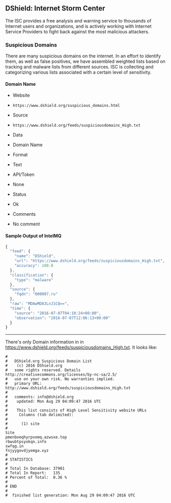 ## DShield: Internet Storm Center

The ISC provides a free analysis and warning service to thousands of Internet
users and organizations, and is actively working with Internet Service Providers
to fight back against the most malicious attackers.

### Suspicious Domains

There are many suspicious domains on the internet. In an effort to identify
them, as well as false positives, we have assembled weighted lists based on
tracking and malware lists from different sources. ISC is collecting and
categorizing various lists associated with a certain level of sensitivity.

#### Domain Name
>
* Website
 - `https://www.dshield.org/suspicious_domains.html`
* Source
 - `https://www.dshield.org/feeds/suspiciousdomains_High.txt`
* Data
 - Domain Name
* Format
 - Text
* API/Token
 - None
* Status
 - Ok
* Comments
 - No comment

#### Sample Output of IntelMQ

```javascript
{
  "feed": {
    "name": "DShield",
    "url": "https://www.dshield.org/feeds/suspiciousdomains_High.txt",
    "accuracy": 100.0
  },
  "classification": {
    "type": "malware"
  },
  "source": {
    "fqdn": "000007.ru"
  },
  "raw": "MDAwMDA3LnJ1CQ==",
  "time": {
    "source": "2016-07-07T04:10:24+00:00",
    "observation": "2016-07-07T12:06:13+00:00"
  }
}
```

----
There's only Domain information in  in https://www.dshield.org/feeds/suspiciousdomains_High.txt. It looks like:

    #
    #   DShield.org Suspicious Domain List
    #    (c) 2016 DShield.org
    #   some rights reserved. Details http://creativecommons.org/licenses/by-nc-sa/2.5/
    #   use on your own risk. No warranties implied.
    #   primary URL: http://www.dshield.org/feeds/suspiciousdomains_High.txt
    #
    #   comments: info@dshield.org
    #    updated: Mon Aug 29 04:09:47 2016 UTC
    #   
    #    This list consists of High Level Sensitivity website URLs
    #     Columns (tab delimited):
    #
    #      (1) site
    #
    Site
    pmenboeqhyrpvomq.azwsxe.top
    rbwubtpsyokqn.info
    swfqg.in
    fnjyygovdjyemga.xyz
    #
    # STATISTICS
    #
    # Total In Database: 37981
    # Total In Report:   135
    # Percent of Total:  0.36 %
    #
    # END
    #
    #  finished list generation: Mon Aug 29 04:09:47 2016 UTC

